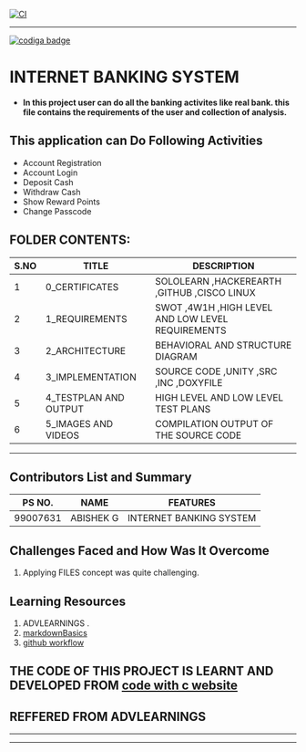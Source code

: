 [![CI](https://github.com/Abishek1027/m1-projectgoal-utility/actions/workflows/main.yml/badge.svg)](https://github.com/Abishek1027/m1-projectgoal-utility/actions/workflows/main.yml)
___________________________________
<a href="https://app.codiga.io/public/user/github/Abishek1027">
   <img src="https://api.codiga.io/public/badge/user/github/Abishek1027?style=light" alt="codiga badge" />
</a>

# INTERNET BANKING SYSTEM
- **In this project user can do all the banking activites like real bank. this file contains the requirements of the user and collection of analysis.**
## This application can Do Following Activities
- Account Registration
- Account Login
- Deposit Cash
- Withdraw Cash
- Show Reward Points
- Change Passcode

## FOLDER CONTENTS:
| S.NO |TITLE|DESCRIPTION
|--|--|--|
|  1|0_CERTIFICATES  |SOLOLEARN ,HACKEREARTH ,GITHUB ,CISCO LINUX|
|2|1_REQUIREMENTS|SWOT ,4W1H ,HIGH LEVEL AND LOW LEVEL REQUIREMENTS|
|3|2_ARCHITECTURE|BEHAVIORAL AND STRUCTURE DIAGRAM|
|4|3_IMPLEMENTATION| SOURCE CODE ,UNITY ,SRC ,INC ,DOXYFILE|
|5|4_TESTPLAN AND OUTPUT|HIGH LEVEL AND LOW LEVEL TEST PLANS|
|6|5_IMAGES AND VIDEOS|COMPILATION OUTPUT OF THE SOURCE CODE|
_____________________
## Contributors List and Summary

PS NO. |  NAME  |    FEATURES    |
-------|---------|----------------|
99007631| ABISHEK G  | INTERNET BANKING SYSTEM
     

## Challenges Faced and How Was It Overcome

1. Applying FILES concept was quite challenging.


## Learning Resources
1. ADVLEARNINGS .
2. [markdownBasics](https://guides.github.com/features/mastering-markdown/)
3. [github workflow](https://docs.github.com/en/actions/learn-github-action)
## THE CODE OF THIS PROJECT IS LEARNT AND DEVELOPED FROM [code with c website](https://www.codewithc.com/mini-project-in-c-bank-management-system/#google_vignette)
## REFFERED FROM ADVLEARNINGS 
____________________
____________________
